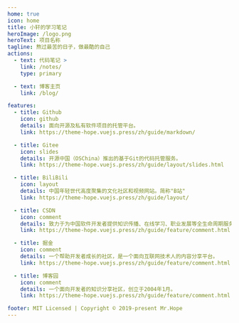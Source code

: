 ```yaml
---
home: true
icon: home
title: 小轩的学习笔记
heroImage: /logo.png
heroText: 项目名称
tagline: 熬过最苦的日子，做最酷的自己
actions:
  - text: 代码笔记 >
    link: /notes/
    type: primary

  - text: 博客主页
    link: /blog/

features:
  - title: Github
    icon: github
    details: 面向开源及私有软件项目的托管平台。
    link: https://theme-hope.vuejs.press/zh/guide/markdown/

  - title: Gitee
    icon: slides
    details: 开源中国（OSChina）推出的基于Git的代码托管服务。
    link: https://theme-hope.vuejs.press/zh/guide/layout/slides.html

  - title: BiliBili
    icon: layout
    details: 中国年轻世代高度聚集的文化社区和视频网站。简称"B站"
    link: https://theme-hope.vuejs.press/zh/guide/layout/

  - title: CSDN
    icon: comment
    details: 致力于为中国软件开发者提供知识传播、在线学习、职业发展等全生命周期服务。
    link: https://theme-hope.vuejs.press/zh/guide/feature/comment.html

  - title: 掘金
    icon: comment
    details: 一个帮助开发者成长的社区，是一个面向互联网技术人的内容分享平台。
    link: https://theme-hope.vuejs.press/zh/guide/feature/comment.html

  - title: 博客园
    icon: comment
    details: 一个面向开发者的知识分享社区，创立于2004年1月。
    link: https://theme-hope.vuejs.press/zh/guide/feature/comment.html

footer: MIT Licensed | Copyright © 2019-present Mr.Hope
---
```


